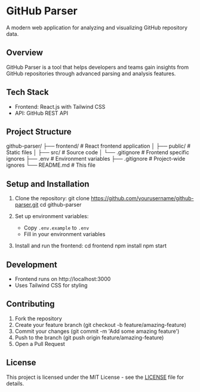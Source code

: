 # GitHub Parser

A modern web application for analyzing and visualizing GitHub repository data.

## Overview

GitHub Parser is a tool that helps developers and teams gain insights from GitHub repositories through advanced parsing and analysis features.

## Tech Stack

- Frontend: React.js with Tailwind CSS
- API: GitHub REST API

## Project Structure

github-parser/
├── frontend/ # React frontend application
│ ├── public/ # Static files
│ ├── src/ # Source code
│ └── .gitignore # Frontend specific ignores
├── .env # Environment variables
├── .gitignore # Project-wide ignores
└── README.md # This file

## Setup and Installation

1. Clone the repository:
   git clone https://github.com/yourusername/github-parser.git
   cd github-parser

2. Set up environment variables:

   - Copy `.env.example` to `.env`
   - Fill in your environment variables

3. Install and run the frontend:
   cd frontend
   npm install
   npm start

## Development

- Frontend runs on http://localhost:3000
- Uses Tailwind CSS for styling

## Contributing

1. Fork the repository
2. Create your feature branch (git checkout -b feature/amazing-feature)
3. Commit your changes (git commit -m 'Add some amazing feature')
4. Push to the branch (git push origin feature/amazing-feature)
5. Open a Pull Request

## License

This project is licensed under the MIT License - see the [LICENSE](LICENSE) file for details.
